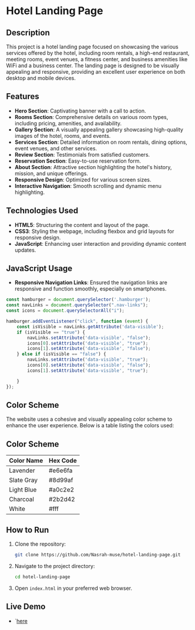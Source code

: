 # Hotel Landing Page

## Description

This project is a hotel landing page focused on showcasing the various services offered by the hotel, 
including room rentals, a high-end restaurant, meeting rooms, event venues, a fitness center, 
and business amenities like WiFi and a business center. The landing page is designed to be visually appealing and responsive, 
providing an excellent user experience on both desktop and mobile devices.

## Features

- **Hero Section**: Captivating banner with a call to action.
- **Rooms Section**: Comprehensive details on various room types, including pricing, amenities, and availability.
- **Gallery Section**: A visually appealing gallery showcasing high-quality images of the hotel, rooms, and events.
- **Services Section**: Detailed information on room rentals, dining options, event venues, and other services.
- **Review Section**: Testimonials from satisfied customers.
- **Reservation Section**: Easy-to-use reservation form.
- **About Section**: Attractive section highlighting the hotel's history, mission, and unique offerings.
- **Responsive Design**: Optimized for various screen sizes.
- **Interactive Navigation**: Smooth scrolling and dynamic menu highlighting.

## Technologies Used

- **HTML5**: Structuring the content and layout of the page.
- **CSS3**: Styling the webpage, including flexbox and grid layouts for responsive design.
- **JavaScript**: Enhancing user interaction and providing dynamic content updates.
 ## JavaScript Usage
 
 - **Responsive Navigation Links**: Ensured the navigation links are responsive and function smoothly, especially on smartphones.
```javascript
const hamburger = document.querySelector('.hamburger');
const navLinks = document.querySelector(".nav-links");
const icons = document.querySelectorAll("i");

hamburger.addEventListener("click", function (event) {
    const isVisible = navLinks.getAttribute('data-visible');
    if (isVisible == "true") {
        navLinks.setAttribute('data-visible', "false");
        icons[0].setAttribute('data-visible', "true");
        icons[1].setAttribute('data-visible', "false");
    } else if (isVisible == "false") {
        navLinks.setAttribute('data-visible', "true");
        icons[0].setAttribute('data-visible', "false");
        icons[1].setAttribute('data-visible', "true");

    }
});

```
## Color Scheme

The website uses a cohesive and visually appealing color scheme to enhance the user experience. Below is a table listing the colors used:

## Color Scheme

| Color Name          | Hex Code  |
|---------------------|-----------|
| Lavender            | #e6e6fa   |
| Slate Gray          | #8d99af   |
| Light Blue          | #a0c2e2   |
| Charcoal            | #2b2d42   |
| White               | #fff      |


## How to Run

1. Clone the repository:
    ```bash
    git clone https://github.com/Nasrah-muse/hotel-landing-page.git
    ```
2. Navigate to the project directory:
    ```bash
    cd hotel-landing-page
    ```
3. Open `index.html` in your preferred web browser.

## Live Demo 
- `[here](https://hotel-landing-page-five.vercel.app/)
